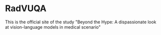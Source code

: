 # RadVUQA
This is the official site of the study "Beyond the Hype: A dispassionate look at vision-language models in medical scenario"
